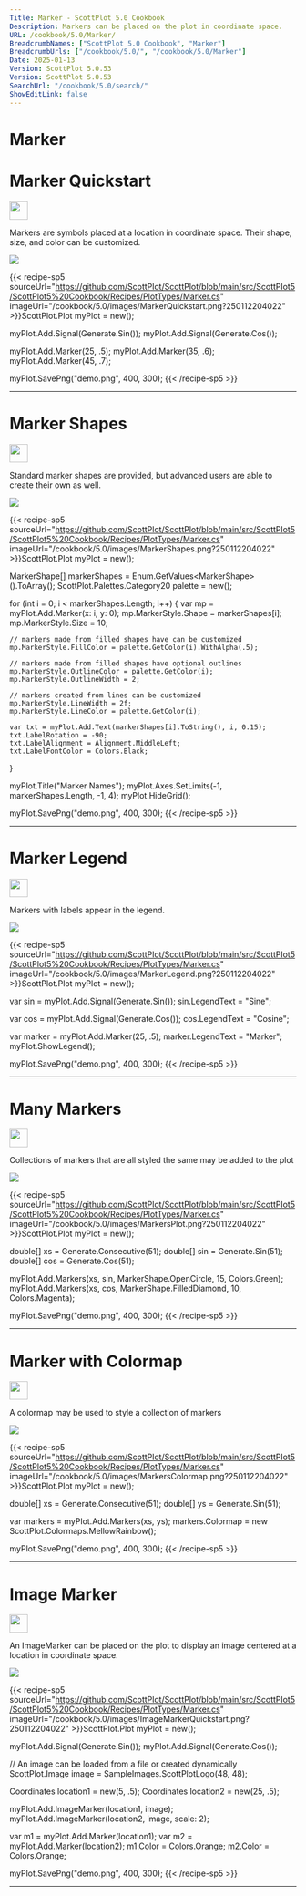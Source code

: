 ```yaml
---
Title: Marker - ScottPlot 5.0 Cookbook
Description: Markers can be placed on the plot in coordinate space.
URL: /cookbook/5.0/Marker/
BreadcrumbNames: ["ScottPlot 5.0 Cookbook", "Marker"]
BreadcrumbUrls: ["/cookbook/5.0/", "/cookbook/5.0/Marker"]
Date: 2025-01-13
Version: ScottPlot 5.0.53
Version: ScottPlot 5.0.53
SearchUrl: "/cookbook/5.0/search/"
ShowEditLink: false
---
```


<h1>Marker</h1>


<div class='d-flex align-items-center mt-5'>
<h1 class='me-2 text-dark my-0 border-0'>Marker Quickstart</h1>
<a href='/cookbook/5.0/Marker/MarkerQuickstart' target='_blank'>
<img src='/images/icons/new-window.svg' style='height: 2rem;' class='new-window-icon'>
</a>
</div>

Markers are symbols placed at a location in coordinate space. Their shape, size, and color can be customized.

[![](/cookbook/5.0/images/MarkerQuickstart.png?250112204022)](/cookbook/5.0/images/MarkerQuickstart.png?250112204022)

{{< recipe-sp5 sourceUrl="https://github.com/ScottPlot/ScottPlot/blob/main/src/ScottPlot5/ScottPlot5%20Cookbook/Recipes/PlotTypes/Marker.cs" imageUrl="/cookbook/5.0/images/MarkerQuickstart.png?250112204022" >}}ScottPlot.Plot myPlot = new();

myPlot.Add.Signal(Generate.Sin());
myPlot.Add.Signal(Generate.Cos());

myPlot.Add.Marker(25, .5);
myPlot.Add.Marker(35, .6);
myPlot.Add.Marker(45, .7);

myPlot.SavePng("demo.png", 400, 300);
{{< /recipe-sp5 >}}

<hr class='my-5 invisible'>



<div class='d-flex align-items-center mt-5'>
<h1 class='me-2 text-dark my-0 border-0'>Marker Shapes</h1>
<a href='/cookbook/5.0/Marker/MarkerShapes' target='_blank'>
<img src='/images/icons/new-window.svg' style='height: 2rem;' class='new-window-icon'>
</a>
</div>

Standard marker shapes are provided, but advanced users are able to create their own as well.

[![](/cookbook/5.0/images/MarkerShapes.png?250112204022)](/cookbook/5.0/images/MarkerShapes.png?250112204022)

{{< recipe-sp5 sourceUrl="https://github.com/ScottPlot/ScottPlot/blob/main/src/ScottPlot5/ScottPlot5%20Cookbook/Recipes/PlotTypes/Marker.cs" imageUrl="/cookbook/5.0/images/MarkerShapes.png?250112204022" >}}ScottPlot.Plot myPlot = new();

MarkerShape[] markerShapes = Enum.GetValues&lt;MarkerShape&gt;().ToArray();
ScottPlot.Palettes.Category20 palette = new();

for (int i = 0; i &lt; markerShapes.Length; i++)
{
    var mp = myPlot.Add.Marker(x: i, y: 0);
    mp.MarkerStyle.Shape = markerShapes[i];
    mp.MarkerStyle.Size = 10;

    // markers made from filled shapes have can be customized
    mp.MarkerStyle.FillColor = palette.GetColor(i).WithAlpha(.5);

    // markers made from filled shapes have optional outlines
    mp.MarkerStyle.OutlineColor = palette.GetColor(i);
    mp.MarkerStyle.OutlineWidth = 2;

    // markers created from lines can be customized
    mp.MarkerStyle.LineWidth = 2f;
    mp.MarkerStyle.LineColor = palette.GetColor(i);

    var txt = myPlot.Add.Text(markerShapes[i].ToString(), i, 0.15);
    txt.LabelRotation = -90;
    txt.LabelAlignment = Alignment.MiddleLeft;
    txt.LabelFontColor = Colors.Black;
}

myPlot.Title("Marker Names");
myPlot.Axes.SetLimits(-1, markerShapes.Length, -1, 4);
myPlot.HideGrid();

myPlot.SavePng("demo.png", 400, 300);
{{< /recipe-sp5 >}}

<hr class='my-5 invisible'>



<div class='d-flex align-items-center mt-5'>
<h1 class='me-2 text-dark my-0 border-0'>Marker Legend</h1>
<a href='/cookbook/5.0/Marker/MarkerLegend' target='_blank'>
<img src='/images/icons/new-window.svg' style='height: 2rem;' class='new-window-icon'>
</a>
</div>

Markers with labels appear in the legend.

[![](/cookbook/5.0/images/MarkerLegend.png?250112204022)](/cookbook/5.0/images/MarkerLegend.png?250112204022)

{{< recipe-sp5 sourceUrl="https://github.com/ScottPlot/ScottPlot/blob/main/src/ScottPlot5/ScottPlot5%20Cookbook/Recipes/PlotTypes/Marker.cs" imageUrl="/cookbook/5.0/images/MarkerLegend.png?250112204022" >}}ScottPlot.Plot myPlot = new();

var sin = myPlot.Add.Signal(Generate.Sin());
sin.LegendText = "Sine";

var cos = myPlot.Add.Signal(Generate.Cos());
cos.LegendText = "Cosine";

var marker = myPlot.Add.Marker(25, .5);
marker.LegendText = "Marker";
myPlot.ShowLegend();

myPlot.SavePng("demo.png", 400, 300);
{{< /recipe-sp5 >}}

<hr class='my-5 invisible'>



<div class='d-flex align-items-center mt-5'>
<h1 class='me-2 text-dark my-0 border-0'>Many Markers</h1>
<a href='/cookbook/5.0/Marker/MarkersPlot' target='_blank'>
<img src='/images/icons/new-window.svg' style='height: 2rem;' class='new-window-icon'>
</a>
</div>

Collections of markers that are all styled the same may be added to the plot

[![](/cookbook/5.0/images/MarkersPlot.png?250112204022)](/cookbook/5.0/images/MarkersPlot.png?250112204022)

{{< recipe-sp5 sourceUrl="https://github.com/ScottPlot/ScottPlot/blob/main/src/ScottPlot5/ScottPlot5%20Cookbook/Recipes/PlotTypes/Marker.cs" imageUrl="/cookbook/5.0/images/MarkersPlot.png?250112204022" >}}ScottPlot.Plot myPlot = new();

double[] xs = Generate.Consecutive(51);
double[] sin = Generate.Sin(51);
double[] cos = Generate.Cos(51);

myPlot.Add.Markers(xs, sin, MarkerShape.OpenCircle, 15, Colors.Green);
myPlot.Add.Markers(xs, cos, MarkerShape.FilledDiamond, 10, Colors.Magenta);

myPlot.SavePng("demo.png", 400, 300);
{{< /recipe-sp5 >}}

<hr class='my-5 invisible'>



<div class='d-flex align-items-center mt-5'>
<h1 class='me-2 text-dark my-0 border-0'>Marker with Colormap</h1>
<a href='/cookbook/5.0/Marker/MarkersColormap' target='_blank'>
<img src='/images/icons/new-window.svg' style='height: 2rem;' class='new-window-icon'>
</a>
</div>

A colormap may be used to style a collection of markers

[![](/cookbook/5.0/images/MarkersColormap.png?250112204022)](/cookbook/5.0/images/MarkersColormap.png?250112204022)

{{< recipe-sp5 sourceUrl="https://github.com/ScottPlot/ScottPlot/blob/main/src/ScottPlot5/ScottPlot5%20Cookbook/Recipes/PlotTypes/Marker.cs" imageUrl="/cookbook/5.0/images/MarkersColormap.png?250112204022" >}}ScottPlot.Plot myPlot = new();

double[] xs = Generate.Consecutive(51);
double[] ys = Generate.Sin(51);

var markers = myPlot.Add.Markers(xs, ys);
markers.Colormap = new ScottPlot.Colormaps.MellowRainbow();

myPlot.SavePng("demo.png", 400, 300);
{{< /recipe-sp5 >}}

<hr class='my-5 invisible'>



<div class='d-flex align-items-center mt-5'>
<h1 class='me-2 text-dark my-0 border-0'>Image Marker</h1>
<a href='/cookbook/5.0/Marker/ImageMarkerQuickstart' target='_blank'>
<img src='/images/icons/new-window.svg' style='height: 2rem;' class='new-window-icon'>
</a>
</div>

An ImageMarker can be placed on the plot to display an image centered at a location in coordinate space.

[![](/cookbook/5.0/images/ImageMarkerQuickstart.png?250112204022)](/cookbook/5.0/images/ImageMarkerQuickstart.png?250112204022)

{{< recipe-sp5 sourceUrl="https://github.com/ScottPlot/ScottPlot/blob/main/src/ScottPlot5/ScottPlot5%20Cookbook/Recipes/PlotTypes/Marker.cs" imageUrl="/cookbook/5.0/images/ImageMarkerQuickstart.png?250112204022" >}}ScottPlot.Plot myPlot = new();

myPlot.Add.Signal(Generate.Sin());
myPlot.Add.Signal(Generate.Cos());

// An image can be loaded from a file or created dynamically
ScottPlot.Image image = SampleImages.ScottPlotLogo(48, 48);

Coordinates location1 = new(5, .5);
Coordinates location2 = new(25, .5);

myPlot.Add.ImageMarker(location1, image);
myPlot.Add.ImageMarker(location2, image, scale: 2);

var m1 = myPlot.Add.Marker(location1);
var m2 = myPlot.Add.Marker(location2);
m1.Color = Colors.Orange;
m2.Color = Colors.Orange;

myPlot.SavePng("demo.png", 400, 300);
{{< /recipe-sp5 >}}

<hr class='my-5 invisible'>


